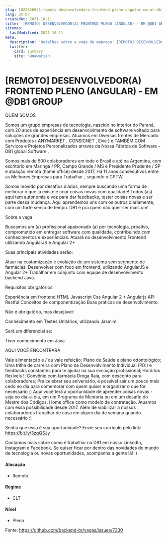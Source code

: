 ```yaml
---
slug: 1022826931-remoto-desenvolvedora-frontend-pleno-angular-em-at-db1-group
lang: pt-br
createdAt: 2021-10-11
title: '[REMOTO] DESENVOLVEDOR(A) FRONTEND PLENO (ANGULAR) - EM @DB1 GROUP - Vaga de Emprego'
sitemap:
  lastModified: 2021-10-11
meta:
  description: 'Detalhes sobre a vaga de emprego: [REMOTO] DESENVOLVEDOR(A) FRONTEND PLENO (ANGULAR) - EM @DB1 GROUP'
  twitter:
    card: summary
    site: '@nawarian'
---
```


# [REMOTO] DESENVOLVEDOR(A) FRONTEND PLENO (ANGULAR) - EM @DB1 GROUP

QUEM SOMOS

Somos um grupo empresas de tecnologia, nascido no interior do Paraná, com 20 anos de experiência em desenvolvimento de software voltado para soluções de grandes empresas. Atuamos em Diversas frentes de Mercado: com Produtos ( ANYMARKET , CONSIGNET , Eive ) e TAMBÉM COM Serviços e Projetos Personalizados atraves da Nossa Fábrica de Software - DB1 global Software .

Somos mais de 500 colaboradores em todo o Brasil e até na Argentina, com escritório em Maringá / PR, Campo Grande / MS e Presidente Prudente / SP e atuação remota (home office) desde 2017. Há 11 anos consecutivos entre as Melhores Empresas para Trabalhar , segundo o GPTW.

Somos movido por desafios diários, sempre buscando uma forma de melhorar o que já existe e criar coisas novas com qualidade! Todos (as) aqui tem autonomia e voz para dar feedbacks, testar coisas novas e ser parte dessa mudança. Aqui aprendemos uns com os outros diariamente, com um forte senso de tempo. DB1 é pra quem não quer ser mais um!

Sobre a vaga

Buscamos um (a) profissional apaixonado (a) por tecnologia, proativo, comprometido em entregar software com qualidade, contribuindo com conhecimentos e experiências. Atuará no desenvolvimento Frontend utilizando AngularJS e Angular 2+

Suas principais atividades serão:

Atuar na customização e evolução de um sistema sem segmento de farmácias.
Desenvolver com foco em frontend, utilizando AngularJS e Angular 2+
Trabalhar em conjunto com equipe de desenvolvimento backend Java.

Requisitos obrigatórios:

Experiência em frontend
HTML
Javascript
Css
Angular 2 +
Angularjs
API Restful
Conceitos de componentização
Boas praticas de desenvolvimento.

Não é obrigatório, mas desejável:

Conhecimento em Testes Unitários, utilizando Jasmim

Será um diferencial se:

Tiver conhecimento em Java

AQUI VOCÊ ENCONTRARÁ

Vale alimentação e / ou vale refeição;
Plano de Saúde e plano odontológico;
Uma trilha de carreira com Plano de Desenvolvimento Individual (PDI) e feedbacks constantes para te ajudar na sua evolução profissional;
Horários flexíveis !;
Convênio com farmácia Droga Raia, com desconto para colaboradores;
Pra celebrar seu aniversário, é possível sair um pouco mais cedo no dia para comemorar com quem quiser e organizar o que for necessário :)
Aqui você terá a oportunidade de aprender coisas novas - seja no dia-a-dia, em um Programa de Mentoria ou em um desafio do Mestre dos Códigos.
Home office como modelo de contratação. Atuamos com essa possibilidade desde 2017. Além de viabilizar a nossos colaboradores trabalhar de casa em algum dia da semana quando necessário :)

Sentiu que essa é sua oportunidade? Envie seu currículo pelo link: https://bit.ly/3zqQSJy

Contamos mais sobre como é trabalhar na DB1 em nosso LinkedIn, Instagram e Facebook. Se quiser ficar por dentro das novidades do mundo de tecnologia ou novas oportunidades, acompanha a gente lá! :)


#### Alocação
- Remoto

#### Regime
- CLT

#### Nível
- Pleno




Fonte: https://github.com/backend-br/vagas/issues/7330